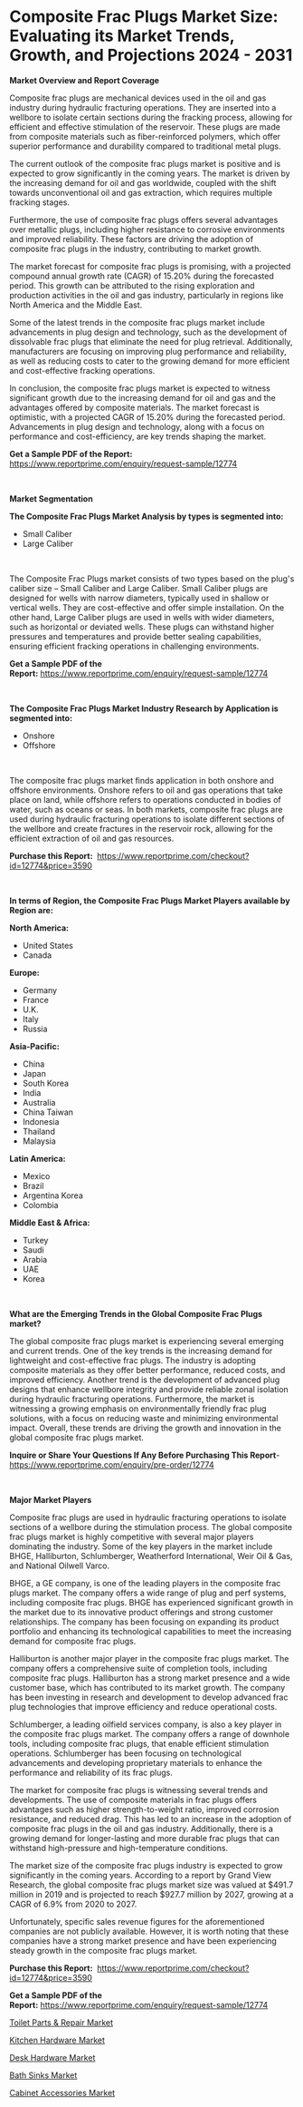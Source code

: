 <p><h1>Composite Frac Plugs Market Size: Evaluating its Market Trends, Growth, and Projections 2024 - 2031</h1></p><p><strong>Market Overview and Report Coverage</strong></p>
<p><p>Composite frac plugs are mechanical devices used in the oil and gas industry during hydraulic fracturing operations. They are inserted into a wellbore to isolate certain sections during the fracking process, allowing for efficient and effective stimulation of the reservoir. These plugs are made from composite materials such as fiber-reinforced polymers, which offer superior performance and durability compared to traditional metal plugs.</p><p>The current outlook of the composite frac plugs market is positive and is expected to grow significantly in the coming years. The market is driven by the increasing demand for oil and gas worldwide, coupled with the shift towards unconventional oil and gas extraction, which requires multiple fracking stages.</p><p>Furthermore, the use of composite frac plugs offers several advantages over metallic plugs, including higher resistance to corrosive environments and improved reliability. These factors are driving the adoption of composite frac plugs in the industry, contributing to market growth.</p><p>The market forecast for composite frac plugs is promising, with a projected compound annual growth rate (CAGR) of 15.20% during the forecasted period. This growth can be attributed to the rising exploration and production activities in the oil and gas industry, particularly in regions like North America and the Middle East.</p><p>Some of the latest trends in the composite frac plugs market include advancements in plug design and technology, such as the development of dissolvable frac plugs that eliminate the need for plug retrieval. Additionally, manufacturers are focusing on improving plug performance and reliability, as well as reducing costs to cater to the growing demand for more efficient and cost-effective fracking operations.</p><p>In conclusion, the composite frac plugs market is expected to witness significant growth due to the increasing demand for oil and gas and the advantages offered by composite materials. The market forecast is optimistic, with a projected CAGR of 15.20% during the forecasted period. Advancements in plug design and technology, along with a focus on performance and cost-efficiency, are key trends shaping the market.</p></p>
<p><strong>Get a Sample PDF of the Report:</strong> <a href="https://www.reportprime.com/enquiry/request-sample/12774">https://www.reportprime.com/enquiry/request-sample/12774</a></p>
<p>&nbsp;</p>
<p><strong>Market Segmentation</strong></p>
<p><strong>The Composite Frac Plugs Market Analysis by types is segmented into:</strong></p>
<p><ul><li>Small Caliber</li><li>Large Caliber</li></ul></p>
<p>&nbsp;</p>
<p><p>The Composite Frac Plugs market consists of two types based on the plug's caliber size – Small Caliber and Large Caliber. Small Caliber plugs are designed for wells with narrow diameters, typically used in shallow or vertical wells. They are cost-effective and offer simple installation. On the other hand, Large Caliber plugs are used in wells with wider diameters, such as horizontal or deviated wells. These plugs can withstand higher pressures and temperatures and provide better sealing capabilities, ensuring efficient fracking operations in challenging environments.</p></p>
<p><strong>Get a Sample PDF of the Report:</strong>&nbsp;<a href="https://www.reportprime.com/enquiry/request-sample/12774">https://www.reportprime.com/enquiry/request-sample/12774</a></p>
<p>&nbsp;</p>
<p><strong>The Composite Frac Plugs Market Industry Research by Application is segmented into:</strong></p>
<p><ul><li>Onshore</li><li>Offshore</li></ul></p>
<p>&nbsp;</p>
<p><p>The composite frac plugs market finds application in both onshore and offshore environments. Onshore refers to oil and gas operations that take place on land, while offshore refers to operations conducted in bodies of water, such as oceans or seas. In both markets, composite frac plugs are used during hydraulic fracturing operations to isolate different sections of the wellbore and create fractures in the reservoir rock, allowing for the efficient extraction of oil and gas resources.</p></p>
<p><strong>Purchase this Report:</strong>&nbsp; <a href="https://www.reportprime.com/checkout?id=12774&price=3590">https://www.reportprime.com/checkout?id=12774&price=3590</a></p>
<p>&nbsp;</p>
<p><strong>In terms of Region, the Composite Frac Plugs Market Players available by Region are:</strong></p>
<p>
    <p> <strong> North America: </strong>
        <ul>
            <li>United States</li>
            <li>Canada</li>
        </ul>
        </p> 
    <p> <strong> Europe: </strong>
        <ul>
            <li>Germany</li>
            <li>France</li>
            <li>U.K.</li>
            <li>Italy</li>
            <li>Russia</li>
        </ul>
        </p> 
    <p> <strong> Asia-Pacific: </strong>
        <ul>
            <li>China</li>
            <li>Japan</li>
            <li>South Korea</li>
            <li>India</li>
            <li>Australia</li>
            <li>China Taiwan</li>
            <li>Indonesia</li>
            <li>Thailand</li>
            <li>Malaysia</li>
        </ul>
        </p> 
    <p> <strong> Latin America: </strong>
        <ul>
            <li>Mexico</li>
            <li>Brazil</li>
            <li>Argentina Korea</li>
            <li>Colombia</li>
        </ul>
        </p> 
    <p> <strong> Middle East & Africa: </strong>
        <ul>
            <li>Turkey</li>
            <li>Saudi</li>
            <li>Arabia</li>
            <li>UAE</li>
            <li>Korea</li>
        </ul>
    </p>
    </p>
<p>&nbsp;</p>
<p><strong>What are the Emerging Trends in the Global Composite Frac Plugs market?</strong></p>
<p><p>The global composite frac plugs market is experiencing several emerging and current trends. One of the key trends is the increasing demand for lightweight and cost-effective frac plugs. The industry is adopting composite materials as they offer better performance, reduced costs, and improved efficiency. Another trend is the development of advanced plug designs that enhance wellbore integrity and provide reliable zonal isolation during hydraulic fracturing operations. Furthermore, the market is witnessing a growing emphasis on environmentally friendly frac plug solutions, with a focus on reducing waste and minimizing environmental impact. Overall, these trends are driving the growth and innovation in the global composite frac plugs market.</p></p>
<p><strong>Inquire or Share Your Questions If Any Before Purchasing This Report</strong>- <a href="https://www.reportprime.com/enquiry/pre-order/12774">https://www.reportprime.com/enquiry/pre-order/12774</a></p>
<p>&nbsp;</p>
<p><strong>Major Market Players</strong></p>
<p><p>Composite frac plugs are used in hydraulic fracturing operations to isolate sections of a wellbore during the stimulation process. The global composite frac plugs market is highly competitive with several major players dominating the industry. Some of the key players in the market include BHGE, Halliburton, Schlumberger, Weatherford International, Weir Oil & Gas, and National Oilwell Varco.</p><p>BHGE, a GE company, is one of the leading players in the composite frac plugs market. The company offers a wide range of plug and perf systems, including composite frac plugs. BHGE has experienced significant growth in the market due to its innovative product offerings and strong customer relationships. The company has been focusing on expanding its product portfolio and enhancing its technological capabilities to meet the increasing demand for composite frac plugs.</p><p>Halliburton is another major player in the composite frac plugs market. The company offers a comprehensive suite of completion tools, including composite frac plugs. Halliburton has a strong market presence and a wide customer base, which has contributed to its market growth. The company has been investing in research and development to develop advanced frac plug technologies that improve efficiency and reduce operational costs.</p><p>Schlumberger, a leading oilfield services company, is also a key player in the composite frac plugs market. The company offers a range of downhole tools, including composite frac plugs, that enable efficient stimulation operations. Schlumberger has been focusing on technological advancements and developing proprietary materials to enhance the performance and reliability of its frac plugs.</p><p>The market for composite frac plugs is witnessing several trends and developments. The use of composite materials in frac plugs offers advantages such as higher strength-to-weight ratio, improved corrosion resistance, and reduced drag. This has led to an increase in the adoption of composite frac plugs in the oil and gas industry. Additionally, there is a growing demand for longer-lasting and more durable frac plugs that can withstand high-pressure and high-temperature conditions.</p><p>The market size of the composite frac plugs industry is expected to grow significantly in the coming years. According to a report by Grand View Research, the global composite frac plugs market size was valued at $491.7 million in 2019 and is projected to reach $927.7 million by 2027, growing at a CAGR of 6.9% from 2020 to 2027.</p><p>Unfortunately, specific sales revenue figures for the aforementioned companies are not publicly available. However, it is worth noting that these companies have a strong market presence and have been experiencing steady growth in the composite frac plugs market.</p></p>
<p><strong>Purchase this Report:</strong>&nbsp;&nbsp;<a href="https://www.reportprime.com/checkout?id=12774&price=3590">https://www.reportprime.com/checkout?id=12774&price=3590</a></p>
<p></p>
<p><strong>Get a Sample PDF of the Report:</strong>&nbsp;<a href="https://www.reportprime.com/enquiry/request-sample/12774">https://www.reportprime.com/enquiry/request-sample/12774</a></p>
<p><p><a href="https://github.com/lylyparadise/Market-Research-Report-List-1/blob/main/toilet-parts-repair-market.md">Toilet Parts & Repair Market</a></p><p><a href="https://github.com/nathandecarvalho/Market-Research-Report-List-1/blob/main/kitchen-hardware-market.md">Kitchen Hardware Market</a></p><p><a href="https://github.com/mauripalmi/Market-Research-Report-List-1/blob/main/desk-hardware-market.md">Desk Hardware Market</a></p><p><a href="https://github.com/globismark/Market-Research-Report-List-1/blob/main/bath-sinks-market.md">Bath Sinks Market</a></p><p><a href="https://github.com/markusgodoy/Market-Research-Report-List-1/blob/main/cabinet-accessories-market.md">Cabinet Accessories Market</a></p></p>